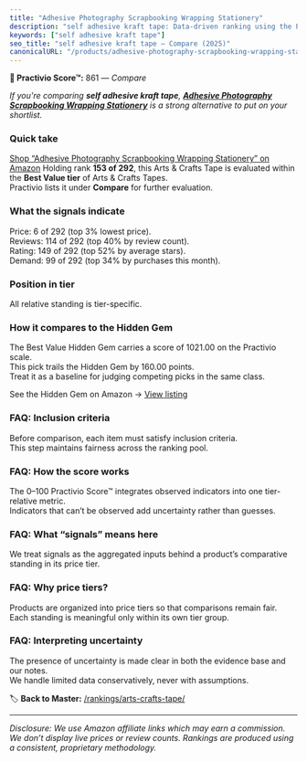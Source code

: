 ```yaml
---
title: "Adhesive Photography Scrapbooking Wrapping Stationery"
description: "self adhesive kraft tape: Data-driven ranking using the Practivio Score™. Positioned by quality, value, demand, findability, momentum."
keywords: ["self adhesive kraft tape"]
seo_title: "self adhesive kraft tape — Compare (2025)"
canonicalURL: "/products/adhesive-photography-scrapbooking-wrapping-stationery-B09GDZH5PV/"
---
```


**🛒 Practivio Score™:** 861 — _Compare_


*If you're comparing **self adhesive kraft tape**, **[Adhesive Photography Scrapbooking Wrapping Stationery](https://www.amazon.com/dp/B09GDZH5PV?tag=practivio-20)** is a strong alternative to put on your shortlist.*
### Quick take
[Shop “Adhesive Photography Scrapbooking Wrapping Stationery” on Amazon](https://www.amazon.com/dp/B09GDZH5PV?tag=practivio-20)
Holding rank **153 of 292**, this Arts & Crafts Tape is evaluated within the **Best Value tier** of Arts & Crafts Tapes.  
Practivio lists it under **Compare** for further evaluation.

### What the signals indicate
Price: 6 of 292 (top 3% lowest price).  
Reviews: 114 of 292 (top 40% by review count).  
Rating: 149 of 292 (top 52% by average stars).  
Demand: 99 of 292 (top 34% by purchases this month).

### Position in tier
All relative standing is tier-specific.

### How it compares to the Hidden Gem
The Best Value Hidden Gem carries a score of 1021.00 on the Practivio scale.  
This pick trails the Hidden Gem by 160.00 points.  
Treat it as a baseline for judging competing picks in the same class.  

See the Hidden Gem on Amazon → [View listing](https://www.amazon.com/dp/B0035LXTYU?tag=practivio-20)

### FAQ: Inclusion criteria
Before comparison, each item must satisfy inclusion criteria.  
This step maintains fairness across the ranking pool.

### FAQ: How the score works
The 0–100 Practivio Score™ integrates observed indicators into one tier-relative metric.  
Indicators that can’t be observed add uncertainty rather than guesses.

### FAQ: What “signals” means here
We treat signals as the aggregated inputs behind a product’s comparative standing in its price tier.

### FAQ: Why price tiers?
Products are organized into price tiers so that comparisons remain fair.  
Each standing is meaningful only within its own tier group.

### FAQ: Interpreting uncertainty
The presence of uncertainty is made clear in both the evidence base and our notes.  
We handle limited data conservatively, never with assumptions.

<!-- Missing template for Compare/CompareWithinPriceClass -->


🏷️ **Back to Master:** [/rankings/arts-crafts-tape/](/rankings/arts-crafts-tape/)

---
_Disclosure: We use Amazon affiliate links which may earn a commission. We don’t display live prices or review counts. Rankings are produced using a consistent, proprietary methodology._
